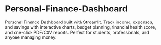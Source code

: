 # Personal-Finance-Dashboard
Personal Finance Dashboard built with Streamlit. Track income, expenses, and savings with interactive charts, budget planning, financial health score, and one-click PDF/CSV reports. Perfect for students, professionals, and anyone managing money.
